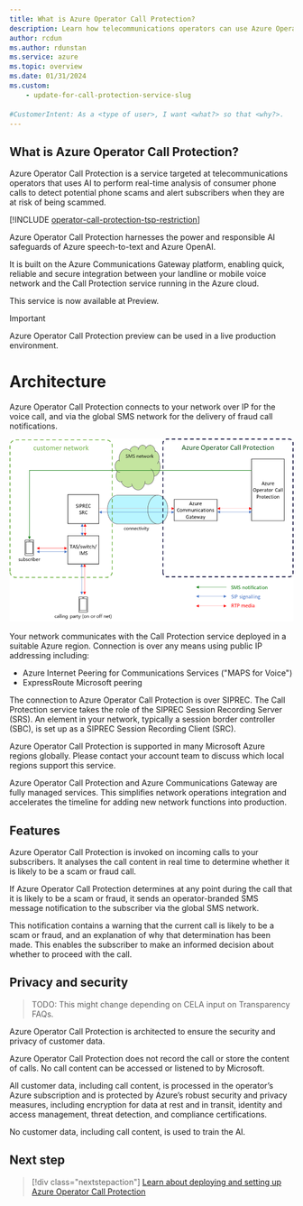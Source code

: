 ```yaml
---
title: What is Azure Operator Call Protection?
description: Learn how telecommunications operators can use Azure Operator Call Protection to detect fraud with AI.
author: rcdun
ms.author: rdunstan
ms.service: azure
ms.topic: overview
ms.date: 01/31/2024
ms.custom:
    - update-for-call-protection-service-slug

#CustomerIntent: As a <type of user>, I want <what?> so that <why?>.
---
```


## What is Azure Operator Call Protection?

Azure Operator Call Protection is a service targeted at telecommunications operators that uses AI to perform real-time analysis of consumer phone calls to detect potential phone scams and alert subscribers when they are at risk of being scammed.

[!INCLUDE [operator-call-protection-tsp-restriction](includes/operator-call-protection-tsp-restriction.md)]

Azure Operator Call Protection harnesses the power and responsible AI safeguards of Azure speech-to-text and Azure OpenAI.

It is built on the Azure Communications Gateway platform, enabling quick, reliable and secure integration between your landline or mobile voice network and the Call Protection service running in the Azure cloud.

This service is now available at Preview.

> [!IMPORTANT]
> Azure Operator Call Protection preview can be used in a live production environment.

# Architecture

Azure Operator Call Protection connects to your network over IP for the voice call, and via the global SMS network for the delivery of fraud call notifications.

![Azure Operator Call Protection architecture](media/azure-operator-call-protection-architecture.png)

Your network communicates with the Call Protection service deployed in a suitable Azure region. Connection is over any means using public IP addressing including:
* Azure Internet Peering for Communications Services ("MAPS for Voice")
* ExpressRoute Microsoft peering

The connection to Azure Operator Call Protection is over SIPREC.  The Call Protection service takes the role of the SIPREC Session Recording Server (SRS).  An element in your network, typically a session border controller (SBC), is set up as a SIPREC Session Recording Client (SRC).

Azure Operator Call Protection is supported in many Microsoft Azure regions globally. Please contact your account team to discuss which local regions support this service.

Azure Operator Call Protection and Azure Communications Gateway are fully managed services. This simplifies network operations integration and accelerates the timeline for adding new network functions into production.

## Features

Azure Operator Call Protection is invoked on incoming calls to your subscribers.  It analyses the call content in real time to determine whether it is likely to be a scam or fraud call.

If Azure Operator Call Protection determines at any point during the call that it is likely to be a scam or fraud, it sends an operator-branded SMS message notification to the subscriber via the global SMS network.

This notification contains a warning that the current call is likely to be a scam or fraud, and an explanation of why that determination has been made. This enables the subscriber to make an informed decision about whether to proceed with the call.

## Privacy and security

> TODO: This might change depending on CELA input on Transparency FAQs.

Azure Operator Call Protection is architected to ensure the security and privacy of customer data.

Azure Operator Call Protection does not record the call or store the content of calls. No call content can be accessed or listened to by Microsoft.

All customer data, including call content, is processed in the operator’s Azure subscription and is protected by Azure’s robust security and privacy measures, including encryption for data at rest and in transit, identity and access management, threat detection, and compliance certifications.

No customer data, including call content, is used to train the AI.

## Next step

> [!div class="nextstepaction"]
> [Learn about deploying and setting up Azure Operator Call Protection](deployment-overview.md)
